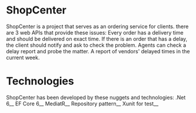 # ShopCenter
ShopCenter is a project that serves as an ordering service for clients.
there are 3 web APIs that provide these issues:
Every order has a delivery time and should be delivered on exact time. 
If there is an order that has a delay, the client should notify and ask to check the problem.
Agents can check a delay report and probe the matter.
A report of vendors' delayed times in the current week. 
# Technologies
ShopCenter has been developed by these nuggets and technologies:
.Net 6__ 
EF Core 6__
MediatR__
Repository pattern__
Xunit for test__



